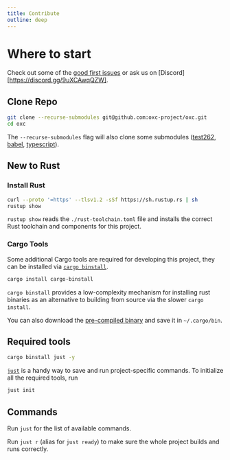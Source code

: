 ```yaml
---
title: Contribute
outline: deep
---
```


# Where to start

Check out some of the [good first issues](https://github.com/oxc-project/oxc/contribute) or ask us on [Discord][https://discord.gg/9uXCAwqQZW].

## Clone Repo

```bash
git clone --recurse-submodules git@github.com:oxc-project/oxc.git
cd oxc
```

The `--recurse-submodules` flag will also clone some submodules ([test262](https://github.com/tc39/test262), [babel](https://github.com/babel/babel), [typescript](https://github.com/microsoft/TypeScript)).

## New to Rust

### Install Rust

```bash
curl --proto '=https' --tlsv1.2 -sSf https://sh.rustup.rs | sh
rustup show
```

`rustup show` reads the `./rust-toolchain.toml` file and installs the correct Rust toolchain and components for this project.

### Cargo Tools

Some additional Cargo tools are required for developing this project, they can be installed via [`cargo binstall`](https://github.com/cargo-bins/cargo-binstall).

```bash
cargo install cargo-binstall
```

`cargo binstall` provides a low-complexity mechanism for installing rust binaries as an alternative to building from source via the slower `cargo install`.

You can also download the [pre-compiled binary](https://github.com/cargo-bins/cargo-binstall#installation) and save it in `~/.cargo/bin`.

## Required tools

```bash
cargo binstall just -y
```

[`just`](https://github.com/casey/just) is a handy way to save and run project-specific commands.
To initialize all the required tools, run

```bash
just init
```

## Commands

Run `just` for the list of available commands.

Run `just r` (alias for `just ready`) to make sure the whole project builds and runs correctly.
